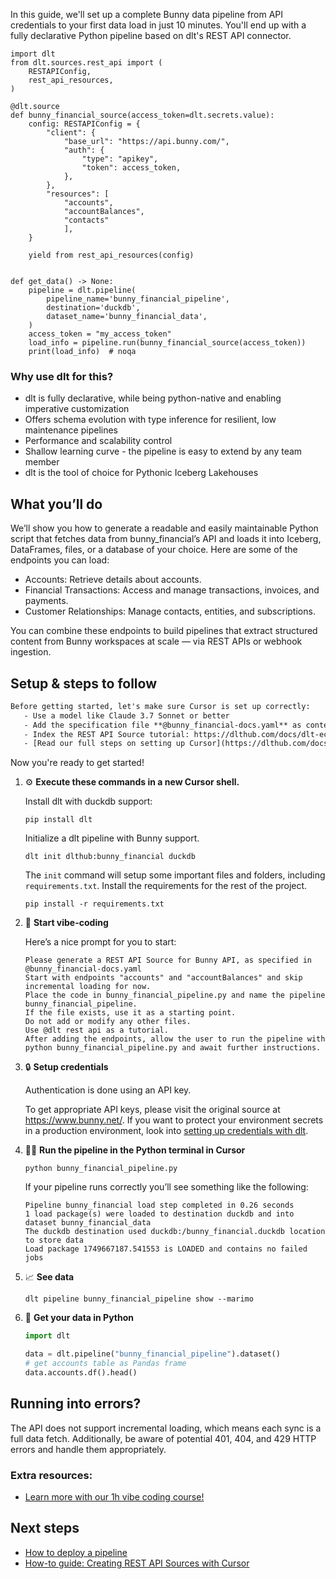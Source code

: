 In this guide, we'll set up a complete Bunny data pipeline from API credentials to your first data load in just 10 minutes. You'll end up with a fully declarative Python pipeline based on dlt's REST API connector.

```python-outcome
import dlt
from dlt.sources.rest_api import (
    RESTAPIConfig,
    rest_api_resources,
)

@dlt.source
def bunny_financial_source(access_token=dlt.secrets.value):
    config: RESTAPIConfig = {
        "client": {
            "base_url": "https://api.bunny.com/",
            "auth": {
                "type": "apikey",
                "token": access_token,
            },
        },
        "resources": [
            "accounts",
            "accountBalances",
            "contacts"
            ],
    }

    yield from rest_api_resources(config)


def get_data() -> None:
    pipeline = dlt.pipeline(
        pipeline_name='bunny_financial_pipeline',
        destination='duckdb',
        dataset_name='bunny_financial_data', 
    )
    access_token = "my_access_token"
    load_info = pipeline.run(bunny_financial_source(access_token))
    print(load_info)  # noqa
```

### Why use dlt for this?

- dlt is fully declarative, while being python-native and enabling imperative customization
- Offers schema evolution with type inference for resilient, low maintenance pipelines
- Performance and scalability control
- Shallow learning curve - the pipeline is easy to extend by any team member
- dlt is the tool of choice for Pythonic Iceberg Lakehouses

## What you’ll do

We’ll show you how to generate a readable and easily maintainable Python script that fetches data from bunny_financial’s API and loads it into Iceberg, DataFrames, files, or a database of your choice. Here are some of the endpoints you can load:

- Accounts: Retrieve details about accounts.
- Financial Transactions: Access and manage transactions, invoices, and payments.
- Customer Relationships: Manage contacts, entities, and subscriptions.

You can combine these endpoints to build pipelines that extract structured content from Bunny workspaces at scale — via REST APIs or webhook ingestion.

## Setup & steps to follow

```default
Before getting started, let's make sure Cursor is set up correctly:
   - Use a model like Claude 3.7 Sonnet or better
   - Add the specification file **@bunny_financial-docs.yaml** as context
   - Index the REST API Source tutorial: https://dlthub.com/docs/dlt-ecosystem/verified-sources/rest_api/ and add it to context as **@dlt rest api**
   - [Read our full steps on setting up Cursor](https://dlthub.com/docs/dlt-ecosystem/llm-tooling/cursor-restapi#23-configuring-cursor-with-documentation)
```

Now you're ready to get started! 

1. ⚙️ **Execute these commands in a new Cursor shell.**
    
    Install dlt with duckdb support:
    ```shell
    pip install dlt
    ```

    Initialize a dlt pipeline with Bunny support.
    ```shell
    dlt init dlthub:bunny_financial duckdb
    ```

    The `init` command will setup some important files and folders, including `requirements.txt`. Install the requirements for the rest of the project.
    ```shell
    pip install -r requirements.txt
    ```
    
2. 🤠 **Start vibe-coding**
    
    Here’s a nice prompt for you to start: 
    
    ```prompt
    Please generate a REST API Source for Bunny API, as specified in @bunny_financial-docs.yaml 
    Start with endpoints "accounts" and "accountBalances" and skip incremental loading for now. 
    Place the code in bunny_financial_pipeline.py and name the pipeline bunny_financial_pipeline. 
    If the file exists, use it as a starting point. 
    Do not add or modify any other files. 
    Use @dlt rest api as a tutorial. 
    After adding the endpoints, allow the user to run the pipeline with python bunny_financial_pipeline.py and await further instructions.
    ```

    
3. 🔒 **Setup credentials** 
    
    Authentication is done using an API key.
    
    To get appropriate API keys, please visit the original source at https://www.bunny.net/.
    If you want to protect your environment secrets in a production environment, look into [setting up credentials with dlt](https://dlthub.com/docs/walkthroughs/add_credentials).
    
4. 🏃‍♀️ **Run the pipeline in the Python terminal in Cursor**
    
    ```shell
    python bunny_financial_pipeline.py
    ```
    
    If your pipeline runs correctly you’ll see something like the following:
    
    ```shell
    Pipeline bunny_financial load step completed in 0.26 seconds
    1 load package(s) were loaded to destination duckdb and into dataset bunny_financial_data
    The duckdb destination used duckdb:/bunny_financial.duckdb location to store data
    Load package 1749667187.541553 is LOADED and contains no failed jobs
    ```
    
5. 📈 **See data**
    
    ```shell
    dlt pipeline bunny_financial_pipeline show --marimo
    ```
    
6. 🐍 **Get your data in Python**
    
    ```python
    import dlt

   data = dlt.pipeline("bunny_financial_pipeline").dataset()
   # get accounts table as Pandas frame
   data.accounts.df().head()
    ```

## Running into errors?

The API does not support incremental loading, which means each sync is a full data fetch. Additionally, be aware of potential 401, 404, and 429 HTTP errors and handle them appropriately.

### Extra resources:

- [Learn more with our 1h vibe coding course!](https://www.youtube.com/watch?v=GGid70rnJuM)

## Next steps

- [How to deploy a pipeline](https://dlthub.com/docs/walkthroughs/deploy-a-pipeline)
- [How-to guide: Creating REST API Sources with Cursor](https://dlthub.com/docs/dlt-ecosystem/llm-tooling/cursor-restapi)
